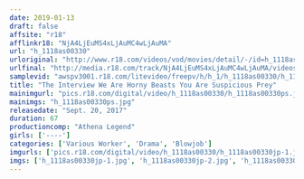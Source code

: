 ```yaml
---
date: 2019-01-13
draft: false
affsite: "r18"
afflinkr18: "NjA4LjEuMS4xLjAuMC4wLjAuMA"
url: "h_1118as00330"
urloriginal: "http://www.r18.com/videos/vod/movies/detail/-/id=h_1118as00330"
urlfinal: "http://media.r18.com/track/NjA4LjEuMS4xLjAuMC4wLjAuMA/videos/vod/movies/detail/-/id=h_1118as00330"
samplevid: "awspv3001.r18.com/litevideo/freepv/h/h_1/h_1118as00330/h_1118as00330_dmb_w.mp4"
title: "The Interview We Are Horny Beasts You Are Suspicious Prey"
mainimgurl: "pics.r18.com/digital/video/h_1118as00330/h_1118as00330ps.jpg"
mainimgs: "h_1118as00330ps.jpg"
releasedate: "Sept. 20, 2017"
duration: 67
productioncomp: "Athena Legend"
girls: ['----']
categories: ['Various Worker', 'Drama', 'Blowjob']
imgurls: ['pics.r18.com/digital/video/h_1118as00330/h_1118as00330jp-1.jpg', 'pics.r18.com/digital/video/h_1118as00330/h_1118as00330jp-2.jpg', 'pics.r18.com/digital/video/h_1118as00330/h_1118as00330jp-3.jpg', 'pics.r18.com/digital/video/h_1118as00330/h_1118as00330jp-4.jpg', 'pics.r18.com/digital/video/h_1118as00330/h_1118as00330jp-5.jpg', 'pics.r18.com/digital/video/h_1118as00330/h_1118as00330jp-6.jpg', 'pics.r18.com/digital/video/h_1118as00330/h_1118as00330jp-7.jpg', 'pics.r18.com/digital/video/h_1118as00330/h_1118as00330jp-8.jpg', 'pics.r18.com/digital/video/h_1118as00330/h_1118as00330jp-9.jpg', 'pics.r18.com/digital/video/h_1118as00330/h_1118as00330jp-10.jpg', 'pics.r18.com/digital/video/h_1118as00330/h_1118as00330jp-11.jpg', 'pics.r18.com/digital/video/h_1118as00330/h_1118as00330jp-12.jpg', 'pics.r18.com/digital/video/h_1118as00330/h_1118as00330jp-13.jpg', 'pics.r18.com/digital/video/h_1118as00330/h_1118as00330jp-14.jpg', 'pics.r18.com/digital/video/h_1118as00330/h_1118as00330jp-15.jpg', 'pics.r18.com/digital/video/h_1118as00330/h_1118as00330jp-16.jpg', 'pics.r18.com/digital/video/h_1118as00330/h_1118as00330jp-17.jpg', 'pics.r18.com/digital/video/h_1118as00330/h_1118as00330jp-18.jpg', 'pics.r18.com/digital/video/h_1118as00330/h_1118as00330jp-19.jpg', 'pics.r18.com/digital/video/h_1118as00330/h_1118as00330jp-20.jpg']
imgs: ['h_1118as00330jp-1.jpg', 'h_1118as00330jp-2.jpg', 'h_1118as00330jp-3.jpg', 'h_1118as00330jp-4.jpg', 'h_1118as00330jp-5.jpg', 'h_1118as00330jp-6.jpg', 'h_1118as00330jp-7.jpg', 'h_1118as00330jp-8.jpg', 'h_1118as00330jp-9.jpg', 'h_1118as00330jp-10.jpg', 'h_1118as00330jp-11.jpg', 'h_1118as00330jp-12.jpg', 'h_1118as00330jp-13.jpg', 'h_1118as00330jp-14.jpg', 'h_1118as00330jp-15.jpg', 'h_1118as00330jp-16.jpg', 'h_1118as00330jp-17.jpg', 'h_1118as00330jp-18.jpg', 'h_1118as00330jp-19.jpg', 'h_1118as00330jp-20.jpg']
---
```

